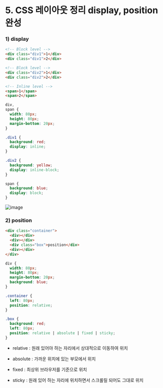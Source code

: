 # 5. CSS 레이아웃 정리 display, position 완성

### 1) display

```html
<!-- Block level -->
<div class="div1">1</div>
<div class="div1">2</div>

<!-- Block level -->
<div class="div2">1</div>
<div class="div2">2</div>

<!-- Inline level -->
<span>1</span>
<span>2</span>
```

```css
div,
span {
  width: 80px;
  height: 80px;
  margin-bottom: 20px;
}

.div1 {
  background: red;
  display: inline;
}

.div2 {
  background: yellow;
  display: inline-block;
}

span {
  background: blue;
  display: block;
}
```

![image](https://user-images.githubusercontent.com/100753621/162783798-9d078243-9aad-4b0c-91c6-d9809b6064a0.png)

### 2) position

```html
<div class="container">
  <div></div>
  <div></div>
  <div class="box">position</div>
  <div></div>
</div>
```

```css
div {
  width: 80px;
  height: 80px;
  margin-bottom: 20px;
  background: blue;
}

.container {
  left: 80px;
  position: relative;
}

.box {
  background: red;
  left: 80px;
  position: relative | absolute | fixed | sticky;
}
```

- relative : 원래 있어야 하는 자리에서 상대적으로 이동하여 위치

- absolute : 가까운 위치에 있는 부모에서 위치

- fixed : 최상위 브라우저를 기준으로 위치

- sticky : 원래 있어 하는 자리에 위치하면서 스크롤릴 되어도 그대로 위치
